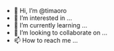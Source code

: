 - 👋 Hi, I’m @timaoro
- 👀 I’m interested in ...
- 🌱 I’m currently learning ...
- 💞️ I’m looking to collaborate on ...
- 📫 How to reach me ...

<!---
taimaoro/taimaoro is a ✨ special ✨ repository because its `README.md` (this file) appears on your GitHub profile.
You can click the Preview link to take a look at your changes.
--->

